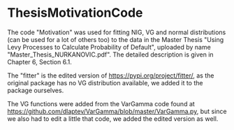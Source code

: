 # ThesisMotivationCode

The code "Motivation" was used for fitting NIG, VG and normal distributions (can be used for a lot of others too) to the data
in the Master Thesis "Using Levy Processes to Calculate Probability of Default", uploaded by name "Master_Thesis_NURKANOVIC.pdf".
The detailed description is given in Chapter 6, Section 6.1.

The "fitter" is the edited version of https://pypi.org/project/fitter/, as the original package has no VG distribution available, 
we added it to the package ourselves.

The VG functions were added from the VarGamma code found at https://github.com/dlaptev/VarGamma/blob/master/VarGamma.py, but since we also had to
edit a little that code, we added the edited version as well.

